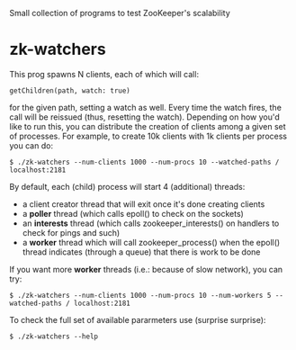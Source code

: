 Small collection of programs to test ZooKeeper's scalability


zk-watchers
===========

This prog spawns N clients, each of which will call:

```
getChildren(path, watch: true)
```

for the given path, setting a watch as well. Every time the watch
fires, the call will be reissued (thus, resetting the watch). Depending
on how you'd like to run this, you can distribute the creation of clients
among a given set of processes. For example, to create 10k clients with
1k clients per process you can do:

```
$ ./zk-watchers --num-clients 1000 --num-procs 10 --watched-paths / localhost:2181
```

By default, each (child) process will start 4 (additional) threads:

* a client creator thread that will exit once it's done creating clients
* a __poller__ thread (which calls epoll() to check on the sockets)
* an __interests__ thread (which calls zookeeper_interests() on handlers to
  check for pings and such)
* a __worker__ thread which will call zookeeper_process() when the epoll() thread
  indicates (through a queue) that there is work to be done

If you want more __worker__ threads (i.e.: because of slow network), you can try:

```
$ ./zk-watchers --num-clients 1000 --num-procs 10 --num-workers 5 --watched-paths / localhost:2181
```

To check the full set of available pararmeters use (surprise surprise):

```
$ ./zk-watchers --help
```

